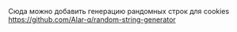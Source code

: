 Сюда можно добавить генерацию рандомных строк для cookies https://github.com/Alar-q/random-string-generator